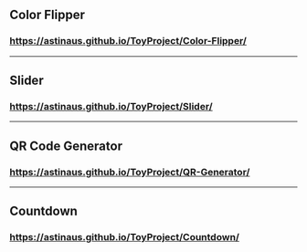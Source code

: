 ## Color Flipper

### https://astinaus.github.io/ToyProject/Color-Flipper/

---

## Slider

### https://astinaus.github.io/ToyProject/Slider/

---

## QR Code Generator

### https://astinaus.github.io/ToyProject/QR-Generator/

---

## Countdown

### https://astinaus.github.io/ToyProject/Countdown/
